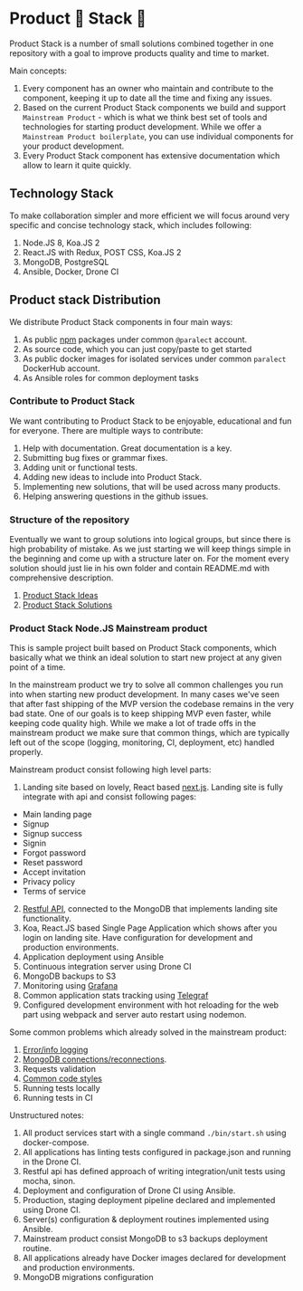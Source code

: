 # Product 🎉 Stack 🎉

Product Stack is a number of small solutions combined together in one repository with a goal to improve products quality and time to market.

Main concepts:
1. Every component has an owner who maintain and contribute to the component, keeping it up to date all the time and fixing any issues.
2. Based on the current Product Stack components we build and support `Mainstream Product` - which is what we think best set of tools and technologies for starting product development. While we offer a `Mainstream Product boilerplate`, you can use individual components for your product development.
3. Every Product Stack component has extensive documentation which allow to learn it quite quickly.  

## Technology Stack

To make collaboration simpler and more efficient we will focus around very specific and concise technology stack, which includes following:

1. Node.JS 8, Koa.JS 2
2. React.JS with Redux, POST CSS, Koa.JS 2
3. MongoDB, PostgreSQL
4. Ansible, Docker, Drone CI

## Product stack Distribution

We distribute Product Stack components in four main ways:

1. As public [npm](https://www.npmjs.com/) packages under common `@paralect` account.
2. As source code, which you can just copy/paste to get started
3. As public docker images for isolated services under common `paralect` DockerHub account.
4. As Ansible roles for common deployment tasks

### Contribute to Product Stack

We want contributing to Product Stack to be enjoyable, educational and fun for everyone. There are multiple ways to contribute:

1. Help with documentation. Great documentation is a key.
2. Submitting bug fixes or grammar fixes.
3. Adding unit or functional tests.
4. Adding new ideas to include into Product Stack.  
5. Implementing new solutions, that will be used across many products.
6. Helping answering questions in the github issues.

### Structure of the repository

Eventually we want to group solutions into logical groups, but since there is high probability of mistake. As we just starting we will keep things simple in the beginning and come up with a structure later on. For the moment every solution should just lie in his own folder and contain README.md with comprehensive description.

1. [Product Stack Ideas](./IDEAS.md)
1. [Product Stack Solutions](./SOLUTIONS.md)

### Product Stack Node.JS Mainstream product

This is sample project built based on Product Stack components, which basically what we think an ideal solution to start new project at any given point of a time.

In the mainstream product we try to solve all common challenges you run into when starting new product development. In many cases we've seen that after fast shipping of the MVP version the codebase remains in the very bad state. One of our goals is to keep shipping MVP even faster, while keeping code quality high. While we make a lot of trade offs in the mainstream product we make sure that common things, which are typically left out of the scope (logging, monitoring, CI, deployment, etc) handled properly.

Mainstream product consist following high level parts:

1. Landing site based on lovely, React based [next.js](https://github.com/zeit/next.js/). Landing site is fully integrate with api and consist following pages:
  - Main landing page
  - Signup
  - Signup success
  - Signin
  - Forgot password
  - Reset password
  - Accept invitation
  - Privacy policy
  - Terms of service
2. [Restful API](./koa-api-starter/README.md), connected to the MongoDB that implements landing site functionality.
3. Koa, React.JS based Single Page Application which shows after you login on landing site. Have configuration for development and production environments.
4. Application deployment using Ansible
5. Continuous integration server using Drone CI
6. MongoDB backups to S3
7. Monitoring using [Grafana](https://grafana.com/)
8. Common application stats tracking using [Telegraf](https://github.com/influxdata/telegraf)
9. Configured development environment with hot reloading for the web part using webpack and server auto restart using nodemon.

Some common problems which already solved in the mainstream product:

1. [Error/info logging](./common-logger/README.md)
2. [MongoDB connections/reconnections](./mongo-node8/README.md).
3. Requests validation
4. [Common code styles](./conventions/js-style/README.md)
5. Running tests locally
6. Running tests in CI


Unstructured notes:

1. All product services start with a single command `./bin/start.sh` using docker-compose.
2. All applications has linting tests configured in package.json and running in the Drone CI.
3. Restful api has defined approach of writing integration/unit tests using mocha, sinon.
4. Deployment and configuration of Drone CI using Ansible.
5. Production, staging deployment pipeline declared and implemented using Drone CI.
6. Server(s) configuration & deployment routines implemented using Ansible.
7. Mainstream product consist MongoDB to s3 backups deployment routine.
8. All applications already have Docker images declared for development and production environments.
9. MongoDB migrations configuration
